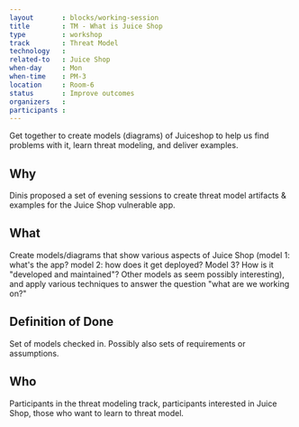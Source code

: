 ```yaml
---
layout       : blocks/working-session
title        : TM - What is Juice Shop
type         : workshop
track        : Threat Model
technology   :
related-to   : Juice Shop
when-day     : Mon
when-time    : PM-3
location     : Room-6
status       : Improve outcomes
organizers   :
participants :
---
```


Get together to create models (diagrams) of Juiceshop to help us find problems with it, learn threat modeling, and deliver examples.

## Why

Dinis proposed a set of evening sessions to create threat model artifacts & examples for the Juice Shop vulnerable app.

## What

Create models/diagrams that show various aspects of Juice Shop (model 1: what's the app?  model 2: how does it get deployed?  Model 3? How is it "developed and maintained"?  Other models as seem possibly interesting), and apply various techniques to answer the question "what are we working on?"

## Definition of Done

Set of models checked in.  Possibly also sets of requirements or assumptions.

## Who

Participants in the threat modeling track, participants interested in Juice Shop, those who want to learn to threat model.

